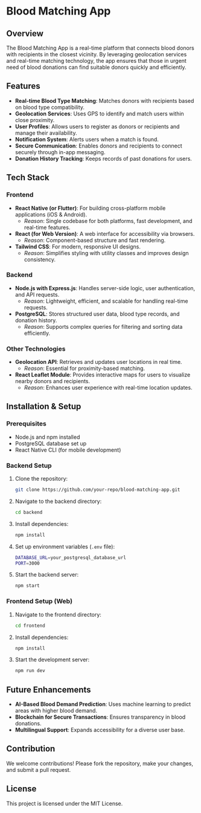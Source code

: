 # Blood Matching App

## Overview
The Blood Matching App is a real-time platform that connects blood donors with recipients in the closest vicinity. By leveraging geolocation services and real-time matching technology, the app ensures that those in urgent need of blood donations can find suitable donors quickly and efficiently.

## Features
- **Real-time Blood Type Matching**: Matches donors with recipients based on blood type compatibility.
- **Geolocation Services**: Uses GPS to identify and match users within close proximity.
- **User Profiles**: Allows users to register as donors or recipients and manage their availability.
- **Notification System**: Alerts users when a match is found.
- **Secure Communication**: Enables donors and recipients to connect securely through in-app messaging.
- **Donation History Tracking**: Keeps records of past donations for users.

## Tech Stack

### **Frontend**
- **React Native (or Flutter)**: For building cross-platform mobile applications (iOS & Android).
  - _Reason_: Single codebase for both platforms, fast development, and real-time features.
- **React (for Web Version)**: A web interface for accessibility via browsers.
  - _Reason_: Component-based structure and fast rendering.
- **Tailwind CSS**: For modern, responsive UI designs.
  - _Reason_: Simplifies styling with utility classes and improves design consistency.

### **Backend**
- **Node.js with Express.js**: Handles server-side logic, user authentication, and API requests.
  - _Reason_: Lightweight, efficient, and scalable for handling real-time requests.
- **PostgreSQL**: Stores structured user data, blood type records, and donation history.
  - _Reason_: Supports complex queries for filtering and sorting data efficiently.

### **Other Technologies**
- **Geolocation API**: Retrieves and updates user locations in real time.
  - _Reason_: Essential for proximity-based matching.
- **React Leaflet Module**: Provides interactive maps for users to visualize nearby donors and recipients.
  - _Reason_: Enhances user experience with real-time location updates.

## Installation & Setup

### **Prerequisites**
- Node.js and npm installed
- PostgreSQL database set up
- React Native CLI (for mobile development)

### **Backend Setup**
1. Clone the repository:
   ```sh
   git clone https://github.com/your-repo/blood-matching-app.git
   ```
2. Navigate to the backend directory:
   ```sh
   cd backend
   ```
3. Install dependencies:
   ```sh
   npm install
   ```
4. Set up environment variables (`.env` file):
   ```sh
   DATABASE_URL=your_postgresql_database_url
   PORT=3000
   ```
5. Start the backend server:
   ```sh
   npm start
   ```

### **Frontend Setup (Web)**
1. Navigate to the frontend directory:
   ```sh
   cd frontend
   ```
2. Install dependencies:
   ```sh
   npm install
   ```
3. Start the development server:
   ```sh
   npm run dev
   ```


## Future Enhancements
- **AI-Based Blood Demand Prediction**: Uses machine learning to predict areas with higher blood demand.
- **Blockchain for Secure Transactions**: Ensures transparency in blood donations.
- **Multilingual Support**: Expands accessibility for a diverse user base.

## Contribution
We welcome contributions! Please fork the repository, make your changes, and submit a pull request.

## License
This project is licensed under the MIT License.


